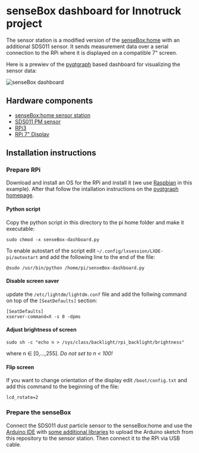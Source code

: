 # senseBox dashboard for Innotruck project

The sensor station is a modified version of the [senseBox:home](http://www.watterott.com/de/senseBox-Home-LAN) with an additional SDS011 sensor. It sends measurement data over a serial connection to the RPi where it is displayed on a compatible 7" screen. 

Here is a prewiev of the [pyqtgraph](http://www.pyqtgraph.org/) based dashboard for visualizing the sensor data:

![senseBox dashboard](https://pbs.twimg.com/media/C_IWTncXYAAbeZx.jpg)

## Hardware components
* [senseBox:home sensor station](http://www.watterott.com/de/senseBox-Home-LAN)
* [SDS011 PM sensor](http://aqicn.org/sensor/sds011/)
* [RPi3](https://www.raspberrypi.org/products/raspberry-pi-3-model-b/)
* [RPi 7" Display](https://www.element14.com/community/docs/DOC-78156/l/raspberry-pi-7-touchscreen-display)


## Installation instructions


### Prepare RPi
Download and install an OS for the RPi and install it (we use [Raspbian](https://www.raspberrypi.org/downloads/raspbian/) in this example). After that follow the intallation instructions on the [pyqtgraph homepage](http://www.pyqtgraph.org/).

#### Python script
Copy the python script in this directory to the pi home folder and make it executable:
```
sudo chmod -x senseBox-dashboard.py
```
To enable autostart of the script edit `~/.config/lxsession/LXDE-pi/autostart` and add the following line to the end of the file:
```
@sudo /usr/bin/python /home/pi/senseBox-dashboard.py
```

#### Disable screen saver
update the `/etc/lightdm/lightdm.conf` file and add the follwing command on top of the `[SeatDefaults]` section:
``` 	
[SeatDefaults]
xserver-command=X -s 0 -dpms
``` 
#### Adjust brightness of screen
``` 
sudo sh -c "echo n > /sys/class/backlight/rpi_backlight/brightness"
```
where n ∈ [0,...,255]. *Do not set to n < 100!*

#### Flip screen
If you want to change orientation of the display edit `/boot/config.txt` and add this command to the beginning of the file:
```
lcd_rotate=2
```

### Prepare the senseBox 
Connect the SDS011 dust particle sensor to the senseBox:home and use the [Arduino IDE](https://www.arduino.cc/en/Main/Software) with [some additional libraries](resources/libraries/senseBox_Libraries.zip) to upload the Arduino sketch from this repository to the sensor station. Then connect it to the RPi via USB cable.
